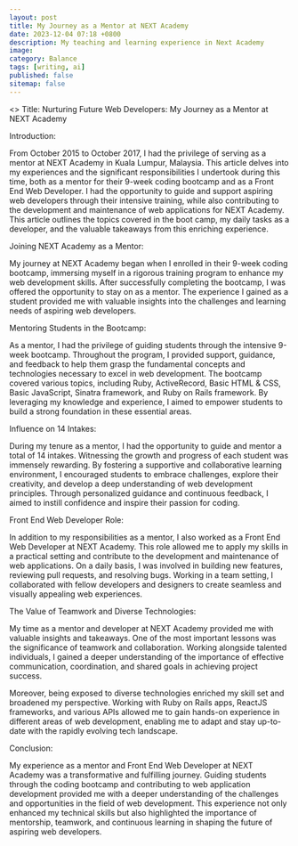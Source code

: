 ```yaml
---
layout: post
title: My Journey as a Mentor at NEXT Academy
date: 2023-12-04 07:18 +0800
description: My teaching and learning experience in Next Academy
image:
category: Balance
tags: [writing, ai]
published: false
sitemap: false
---
```

<>
Title: Nurturing Future Web Developers: My Journey as a Mentor at NEXT Academy

Introduction:

From October 2015 to October 2017, I had the privilege of serving as a mentor at NEXT Academy in Kuala Lumpur, Malaysia. This article delves into my experiences and the significant responsibilities I undertook during this time, both as a mentor for their 9-week coding bootcamp and as a Front End Web Developer. I had the opportunity to guide and support aspiring web developers through their intensive training, while also contributing to the development and maintenance of web applications for NEXT Academy. This article outlines the topics covered in the boot camp, my daily tasks as a developer, and the valuable takeaways from this enriching experience.

Joining NEXT Academy as a Mentor:

My journey at NEXT Academy began when I enrolled in their 9-week coding bootcamp, immersing myself in a rigorous training program to enhance my web development skills. After successfully completing the bootcamp, I was offered the opportunity to stay on as a mentor. The experience I gained as a student provided me with valuable insights into the challenges and learning needs of aspiring web developers.

Mentoring Students in the Bootcamp:

As a mentor, I had the privilege of guiding students through the intensive 9-week bootcamp. Throughout the program, I provided support, guidance, and feedback to help them grasp the fundamental concepts and technologies necessary to excel in web development. The bootcamp covered various topics, including Ruby, ActiveRecord, Basic HTML &amp; CSS, Basic JavaScript, Sinatra framework, and Ruby on Rails framework. By leveraging my knowledge and experience, I aimed to empower students to build a strong foundation in these essential areas.

Influence on 14 Intakes:

During my tenure as a mentor, I had the opportunity to guide and mentor a total of 14 intakes. Witnessing the growth and progress of each student was immensely rewarding. By fostering a supportive and collaborative learning environment, I encouraged students to embrace challenges, explore their creativity, and develop a deep understanding of web development principles. Through personalized guidance and continuous feedback, I aimed to instill confidence and inspire their passion for coding.

Front End Web Developer Role:

In addition to my responsibilities as a mentor, I also worked as a Front End Web Developer at NEXT Academy. This role allowed me to apply my skills in a practical setting and contribute to the development and maintenance of web applications. On a daily basis, I was involved in building new features, reviewing pull requests, and resolving bugs. Working in a team setting, I collaborated with fellow developers and designers to create seamless and visually appealing web experiences.

The Value of Teamwork and Diverse Technologies:

My time as a mentor and developer at NEXT Academy provided me with valuable insights and takeaways. One of the most important lessons was the significance of teamwork and collaboration. Working alongside talented individuals, I gained a deeper understanding of the importance of effective communication, coordination, and shared goals in achieving project success.

Moreover, being exposed to diverse technologies enriched my skill set and broadened my perspective. Working with Ruby on Rails apps, ReactJS frameworks, and various APIs allowed me to gain hands-on experience in different areas of web development, enabling me to adapt and stay up-to-date with the rapidly evolving tech landscape.

Conclusion:

My experience as a mentor and Front End Web Developer at NEXT Academy was a transformative and fulfilling journey. Guiding students through the coding bootcamp and contributing to web application development provided me with a deeper understanding of the challenges and opportunities in the field of web development. This experience not only enhanced my technical skills but also highlighted the importance of mentorship, teamwork, and continuous learning in shaping the future of aspiring web developers.
